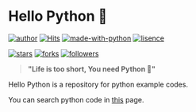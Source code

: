 # Hello Python 🐍

[![author](https://img.shields.io/badge/Author-minyong--jeong-blue?style=flat-square)](https://minyong-jeong.github.io/)
[![Hits](https://hits.seeyoufarm.com/api/count/incr/badge.svg?url=https%3A%2F%2Fgithub.com%2Fminyong-jeong%2Fhello-python&count_bg=%234E7FC0&title_bg=%23555555&icon=&icon_color=%23E7E7E7&title=Hits&edge_flat=true)](https://hits.seeyoufarm.com)
[![made-with-python](https://img.shields.io/badge/Made%20with-Python-1f425f.svg?style=flat-square)](https://www.python.org/)
[![lisence](https://img.shields.io/github/license/minyong-jeong/hello-python?style=flat-square)](https://github.com/minyong-jeong/hello-python/blob/master/LICENSE)

[![stars](https://img.shields.io/github/stars/minyong-jeong/hello-python?style=flat-square&label=Star)](https://github.com/minyong-jeong/hello-python/stargazers)
[![forks](https://img.shields.io/github/forks/minyong-jeong/hello-python?style=flat-square&label=Fork)](https://github.com/minyong-jeong/hello-python/network/members)
[![followers](https://img.shields.io/github/followers/minyong-jeong?style=flat-square&label=Follow)](https://github.com/minyong-jeong?tab=followers)

> **"Life is too short, You need Python 🐍"**

Hello Python is a repository for python example codes.

You can search python code in [this](https://minyong-jeong.github.io/hello-python/) page.
